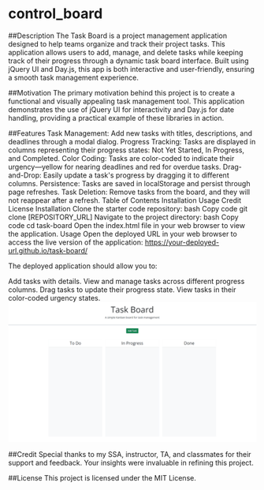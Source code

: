# control_board
##Description
The Task Board is a project management application designed to help teams organize and track their project tasks. This application allows users to add, manage, and delete tasks while keeping track of their progress through a dynamic task board interface. Built using jQuery UI and Day.js, this app is both interactive and user-friendly, ensuring a smooth task management experience.

##Motivation
The primary motivation behind this project is to create a functional and visually appealing task management tool. This application demonstrates the use of jQuery UI for interactivity and Day.js for date handling, providing a practical example of these libraries in action.

##Features
Task Management: Add new tasks with titles, descriptions, and deadlines through a modal dialog.
Progress Tracking: Tasks are displayed in columns representing their progress states: Not Yet Started, In Progress, and Completed.
Color Coding: Tasks are color-coded to indicate their urgency—yellow for nearing deadlines and red for overdue tasks.
Drag-and-Drop: Easily update a task's progress by dragging it to different columns.
Persistence: Tasks are saved in localStorage and persist through page refreshes.
Task Deletion: Remove tasks from the board, and they will not reappear after a refresh.
Table of Contents
Installation
Usage
Credit
License
Installation
Clone the starter code repository:
bash
Copy code
git clone [REPOSITORY_URL]
Navigate to the project directory:
bash
Copy code
cd task-board
Open the index.html file in your web browser to view the application.
Usage
Open the deployed URL in your web browser to access the live version of the application:
https://your-deployed-url.github.io/task-board/

The deployed application should allow you to:

Add tasks with details.
View and manage tasks across different progress columns.
Drag tasks to update their progress state.
View tasks in their color-coded urgency states.
![task board](./assets/images/05-third-party-apis-homework-demo.gif)

##Credit
Special thanks to my SSA, instructor, TA, and classmates for their support and feedback. Your insights were invaluable in refining this project.

##License
This project is licensed under the MIT License.